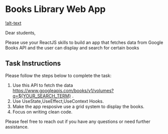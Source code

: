 # Books Library Web App


[!alt-text](https://github.com/Aya-Jafar/books-library-react-app/blob/master/React%20App%20(15).png)



Dear students,

Please use your ReactJS skills to build an app that fetches data from Google Books API and the user can display and search for certain books

## Task Instructions

Please follow the steps below to complete the task:

1. Use this API to fetch the data https://www.googleapis.com/books/v1/volumes?q=${YOUR_SEARCH_TERM} .
2. Use UseState,UseEffect,UseContext Hooks.
3. Make the app resposive use a grid system to display the books.
4. Focus on writing clean code.

Please feel free to reach out if you have any questions or need further assistance.
